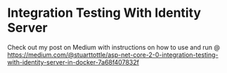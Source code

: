 # Integration Testing With Identity Server

Check out my post on Medium with instructions on how to use and run @ https://medium.com/@stuarttottle/asp-net-core-2-0-integration-testing-with-identity-server-in-docker-7a68f407832f
